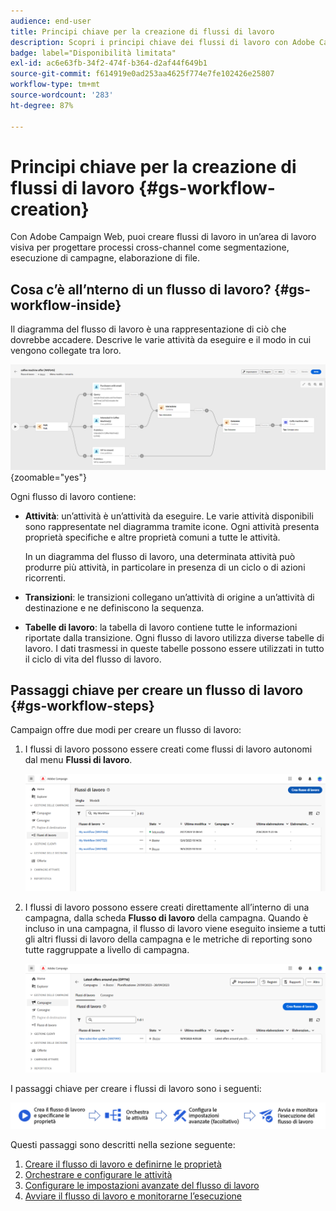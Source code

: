 ```yaml
---
audience: end-user
title: Principi chiave per la creazione di flussi di lavoro
description: Scopri i principi chiave dei flussi di lavoro con Adobe Campaign Web
badge: label="Disponibilità limitata"
exl-id: ac6e63fb-34f2-474f-b364-d2af44f649b1
source-git-commit: f614919e0ad253aa4625f774e7fe102426e25807
workflow-type: tm+mt
source-wordcount: '283'
ht-degree: 87%

---
```



# Principi chiave per la creazione di flussi di lavoro {#gs-workflow-creation}

Con Adobe Campaign Web, puoi creare flussi di lavoro in un’area di lavoro visiva per progettare processi cross-channel come segmentazione, esecuzione di campagne, elaborazione di file.


## Cosa c’è all’nterno di un flusso di lavoro? {#gs-workflow-inside}

Il diagramma del flusso di lavoro è una rappresentazione di ciò che dovrebbe accadere. Descrive le varie attività da eseguire e il modo in cui vengono collegate tra loro.

![](assets/workflow-example.png) {zoomable=&quot;yes&quot;}

Ogni flusso di lavoro contiene:

* **Attività**: un’attività è un’attività da eseguire. Le varie attività disponibili sono rappresentate nel diagramma tramite icone. Ogni attività presenta proprietà specifiche e altre proprietà comuni a tutte le attività.

  In un diagramma del flusso di lavoro, una determinata attività può produrre più attività, in particolare in presenza di un ciclo o di azioni ricorrenti.

* **Transizioni**: le transizioni collegano un’attività di origine a un’attività di destinazione e ne definiscono la sequenza.

* **Tabelle di lavoro**: la tabella di lavoro contiene tutte le informazioni riportate dalla transizione. Ogni flusso di lavoro utilizza diverse tabelle di lavoro. I dati trasmessi in queste tabelle possono essere utilizzati in tutto il ciclo di vita del flusso di lavoro.

## Passaggi chiave per creare un flusso di lavoro {#gs-workflow-steps}


Campaign offre due modi per creare un flusso di lavoro:

1. I flussi di lavoro possono essere creati come flussi di lavoro autonomi dal menu **Flussi di lavoro**.

   ![](assets/create-a-standalone-wf.png)

1. I flussi di lavoro possono essere creati direttamente all’interno di una campagna, dalla scheda **Flusso di lavoro** della campagna. Quando è incluso in una campagna, il flusso di lavoro viene eseguito insieme a tutti gli altri flussi di lavoro della campagna e le metriche di reporting sono tutte raggruppate a livello di campagna.

   ![](assets/create-a-wf-from-a-campaign.png)


I passaggi chiave per creare i flussi di lavoro sono i seguenti:

![](assets/workflow-creation-process.png)

Questi passaggi sono descritti nella sezione seguente:

1. [Creare il flusso di lavoro e definirne le proprietà](create-workflow.md)
1. [Orchestrare e configurare le attività](orchestrate-activities.md)
1. [Configurare le impostazioni avanzate del flusso di lavoro](workflow-settings.md)
1. [Avviare il flusso di lavoro e monitorarne l’esecuzione](start-monitor-workflows.md)

